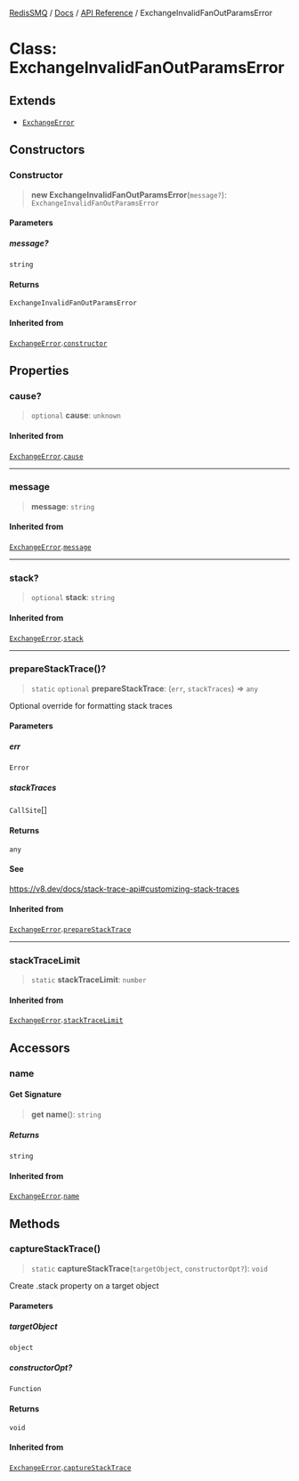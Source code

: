 [RedisSMQ](../../../README.md) / [Docs](../../README.md) / [API Reference](../README.md) / ExchangeInvalidFanOutParamsError

# Class: ExchangeInvalidFanOutParamsError

## Extends

- [`ExchangeError`](ExchangeError.md)

## Constructors

### Constructor

> **new ExchangeInvalidFanOutParamsError**(`message?`): `ExchangeInvalidFanOutParamsError`

#### Parameters

##### message?

`string`

#### Returns

`ExchangeInvalidFanOutParamsError`

#### Inherited from

[`ExchangeError`](ExchangeError.md).[`constructor`](ExchangeError.md#constructor)

## Properties

### cause?

> `optional` **cause**: `unknown`

#### Inherited from

[`ExchangeError`](ExchangeError.md).[`cause`](ExchangeError.md#cause)

***

### message

> **message**: `string`

#### Inherited from

[`ExchangeError`](ExchangeError.md).[`message`](ExchangeError.md#message)

***

### stack?

> `optional` **stack**: `string`

#### Inherited from

[`ExchangeError`](ExchangeError.md).[`stack`](ExchangeError.md#stack)

***

### prepareStackTrace()?

> `static` `optional` **prepareStackTrace**: (`err`, `stackTraces`) => `any`

Optional override for formatting stack traces

#### Parameters

##### err

`Error`

##### stackTraces

`CallSite`[]

#### Returns

`any`

#### See

https://v8.dev/docs/stack-trace-api#customizing-stack-traces

#### Inherited from

[`ExchangeError`](ExchangeError.md).[`prepareStackTrace`](ExchangeError.md#preparestacktrace)

***

### stackTraceLimit

> `static` **stackTraceLimit**: `number`

#### Inherited from

[`ExchangeError`](ExchangeError.md).[`stackTraceLimit`](ExchangeError.md#stacktracelimit)

## Accessors

### name

#### Get Signature

> **get** **name**(): `string`

##### Returns

`string`

#### Inherited from

[`ExchangeError`](ExchangeError.md).[`name`](ExchangeError.md#name)

## Methods

### captureStackTrace()

> `static` **captureStackTrace**(`targetObject`, `constructorOpt?`): `void`

Create .stack property on a target object

#### Parameters

##### targetObject

`object`

##### constructorOpt?

`Function`

#### Returns

`void`

#### Inherited from

[`ExchangeError`](ExchangeError.md).[`captureStackTrace`](ExchangeError.md#capturestacktrace)
